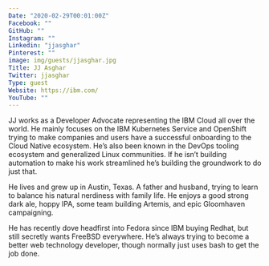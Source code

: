 ```yaml
---
Date: "2020-02-29T00:01:00Z"
Facebook: ""
GitHub: ""
Instagram: ""
Linkedin: "jjasghar"
Pinterest: ""
image: img/guests/jjasghar.jpg
Title: JJ Asghar
Twitter: jjasghar
Type: guest
Website: https://ibm.com/
YouTube: ""
---
```

JJ works as a Developer Advocate representing the IBM Cloud all over the world. He mainly focuses on the IBM Kubernetes Service and OpenShift trying to make companies and users have a successful onboarding to the Cloud Native ecosystem. He’s also been known in the DevOps tooling ecosystem and generalized Linux communities. If he isn’t building automation to make his work streamlined he’s building the groundwork to do just that.

He lives and grew up in Austin, Texas. A father and husband, trying to learn to balance his natural nerdiness with family life. He enjoys a good strong dark ale, hoppy IPA, some team building Artemis, and epic Gloomhaven campaigning.

He has recently dove headfirst into Fedora since IBM buying Redhat, but still secretly wants FreeBSD everywhere. He’s always trying to become a better web technology developer, though normally just uses bash to get the job done.